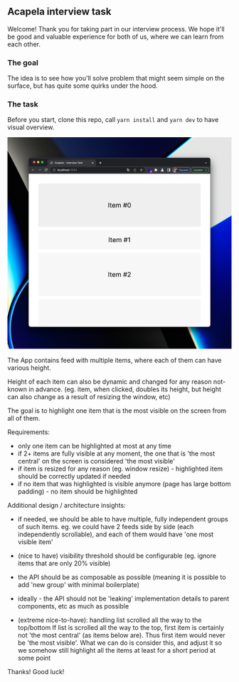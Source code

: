 ## Acapela interview task

Welcome! Thank you for taking part in our interview process. We hope it'll be good and valuable experience for both of us, where we can learn from each other.

### The goal

The idea is to see how you'll solve problem that might seem simple on the surface, but has quite some quirks under the hood.

### The task

Before you start, clone this repo, call `yarn install` and `yarn dev` to have visual overview.

![app](preview.png "The app")

The App contains feed with multiple items, where each of them can have various height.

Height of each item can also be dynamic and changed for any reason not-known in advance. (eg. item, when clicked, doubles its height, but height can also change as a result of resizing the window, etc)

The goal is to highlight one item that is the most visible on the screen from all of them.

Requirements:

- only one item can be highlighted at most at any time
- if 2+ items are fully visible at any moment, the one that is 'the most central' on the screen is considered 'the most visible'
- if item is resized for any reason (eg. window resize) - highlighted item should be correctly updated if needed
- if no item that was highlighted is visible anymore (page has large bottom padding) - no item should be highlighted

Additional design / architecture insights:

- if needed, we should be able to have multiple, fully independent groups of such items. eg. we could have 2 feeds side by side (each independently scrollable), and each of them would have 'one most visible item'
- (nice to have) visibility threshold should be configurable (eg. ignore items that are only 20% visible)
- the API should be as composable as possible (meaning it is possible to add 'new group' with minimal boilerplate)
- ideally - the API should not be 'leaking' implementation details to parent components, etc as much as possible

- (extreme nice-to-have): handling list scrolled all the way to the top/bottom
  If list is scrolled all the way to the top, first item is certainly not 'the most central' (as items below are). Thus first item would never be 'the most visible'. What we can do is consider this, and adjust it so we somehow still highlight all the items at least for a short period at some point

Thanks! Good luck!
